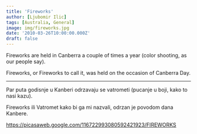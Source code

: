 ```yaml
---
title: 'Fireworks'
author: [Ljubomir Ilic]
tags: [Australia, General]
image: img/fireworks.jpg
date: '2010-03-26T10:00:00.000Z'
draft: false
---
```


Fireworks are held in Canberra a couple of times a year (color shooting, as our people say).

Fireworks, or Fireworks to call it, was held on the occasion of Canberra Day.

--------

Par puta godisnje u Kanberi odrzavaju se vatrometi (pucanje u boji, kako to nasi kazu).

Fireworks ili Vatromet kako bi ga mi nazvali, odrzan je povodom dana Kanbere.

https://picasaweb.google.com/116722993080592421923/FIREWORKS
